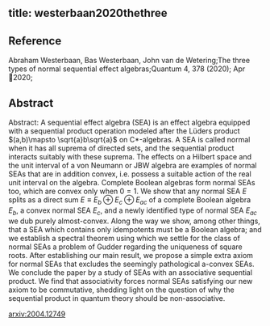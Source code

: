 title: westerbaan2020thethree
---


## Reference

Abraham Westerbaan, Bas Westerbaan, John van de Wetering;The three types of normal sequential effect algebras;Quantum 4, 378 (2020); Apr 2020;

## Abstract 

Abstract:  A sequential effect algebra (SEA) is an effect algebra equipped with a
sequential product operation modeled after the Lüders product $(a,b)\mapsto
\sqrt{a}b\sqrt{a}$ on C*-algebras. A SEA is called normal when it has all
suprema of directed sets, and the sequential product interacts suitably with
these suprema. The effects on a Hilbert space and the unit interval of a von
Neumann or JBW algebra are examples of normal SEAs that are in addition convex,
i.e. possess a suitable action of the real unit interval on the algebra.
Complete Boolean algebras form normal SEAs too, which are convex only when
$0=1$.
We show that any normal SEA $E$ splits as a direct sum $E\equiv E_b\oplus E_c
\oplus E_{ac}$ of a complete Boolean algebra $E_b$, a convex normal SEA $E_c$,
and a newly identified type of normal SEA $E_{ac}$ we dub purely almost-convex.
Along the way we show, among other things, that a SEA which contains only
idempotents must be a Boolean algebra; and we establish a spectral theorem
using which we settle for the class of normal SEAs a problem of Gudder
regarding the uniqueness of square roots. After establishing our main result,
we propose a simple extra axiom for normal SEAs that excludes the seemingly
pathological a-convex SEAs. We conclude the paper by a study of SEAs with an
associative sequential product. We find that associativity forces normal SEAs
satisfying our new axiom to be commutative, shedding light on the question of
why the sequential product in quantum theory should be non-associative.

    

[arxiv:2004.12749](https://arxiv.org/abs/2004.12749)